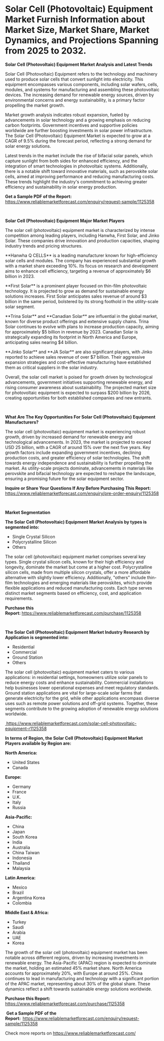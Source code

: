 <p><h1>Solar Cell (Photovoltaic) Equipment Market Furnish Information about Market Size, Market Share, Market Dynamics, and Projections Spanning from 2025 to 2032.</h1></p><p><strong>Solar Cell (Photovoltaic) Equipment Market Analysis and Latest Trends</strong></p>
<p><p>Solar Cell (Photovoltaic) Equipment refers to the technology and machinery used to produce solar cells that convert sunlight into electricity. This equipment encompasses various components, including solar wafers, cells, modules, and systems for manufacturing and assembling these photovoltaic devices. The increasing demand for renewable energy sources, driven by environmental concerns and energy sustainability, is a primary factor propelling the market growth.</p><p>Market growth analysis indicates robust expansion, fueled by advancements in solar technology and a growing emphasis on reducing carbon footprints. Government incentives and supportive policies worldwide are further boosting investments in solar power infrastructure. The Solar Cell (Photovoltaic) Equipment Market is expected to grow at a CAGR of 9.5% during the forecast period, reflecting a strong demand for solar energy solutions.</p><p>Latest trends in the market include the rise of bifacial solar panels, which capture sunlight from both sides for enhanced efficiency, and the integration of smart technologies in photovoltaic systems. Additionally, there is a notable shift toward innovative materials, such as perovskite solar cells, aimed at improving performance and reducing manufacturing costs. These trends highlight the industry's commitment to achieving greater efficiency and sustainability in solar energy production.</p></p>
<p><strong>Get a Sample PDF of the Report:&nbsp;</strong> <a href="https://www.reliablemarketforecast.com/enquiry/request-sample/1125358?utm_campaign=2308&utm_medium=2&utm_source=Github&utm_content=ia&utm_term=11042025&utm_id=solar-cell-photovoltaic-equipment">https://www.reliablemarketforecast.com/enquiry/request-sample/1125358</a></p>
<p>&nbsp;</p>
<p><strong>Solar Cell (Photovoltaic) Equipment Major Market Players</strong></p>
<p><p>The solar cell (photovoltaic) equipment market is characterized by intense competition among leading players, including Hanwha, First Solar, and Jinko Solar. These companies drive innovation and production capacities, shaping industry trends and pricing structures.</p><p>**Hanwha Q CELLS** is a leading manufacturer known for high-efficiency solar cells and modules. The company has experienced substantial growth with a market share exceeding 10%. Its focus on research and development aims to enhance cell efficiency, targeting a revenue of approximately $6 billion in 2023.</p><p>**First Solar** is a prominent player focused on thin-film photovoltaic technology. It is projected to grow as demand for sustainable energy solutions increases. First Solar anticipates sales revenue of around $3 billion in the same period, bolstered by its strong foothold in the utility-scale solar segment.</p><p>**Trina Solar** and **Canadian Solar** are influential in the global market, known for diverse product offerings and extensive supply chains. Trina Solar continues to evolve with plans to increase production capacity, aiming for approximately $5 billion in revenue by 2023. Canadian Solar is strategically expanding its footprint in North America and Europe, anticipating sales nearing $4 billion.</p><p>**Jinko Solar** and **JA Solar** are also significant players, with Jinko reported to achieve sales revenue of over $7 billion. Their aggressive expansion strategies and cost-effective manufacturing have established them as critical suppliers in the solar industry.</p><p>Overall, the solar cell market is poised for growth driven by technological advancements, government initiatives supporting renewable energy, and rising consumer awareness about sustainability. The projected market size for photovoltaic equipment is expected to surpass $200 billion by 2026, creating opportunities for both established companies and new entrants.</p></p>
<p>&nbsp;</p>
<p><strong>What Are The Key Opportunities For Solar Cell (Photovoltaic) Equipment Manufacturers?</strong></p>
<p><p>The solar cell (photovoltaic) equipment market is experiencing robust growth, driven by increased demand for renewable energy and technological advancements. In 2023, the market is projected to exceed USD 25 billion, with a CAGR of around 15% over the next five years. Key growth factors include expanding government incentives, declining production costs, and greater efficiency of solar technologies. The shift towards energy independence and sustainability is further propelling the market. As utility-scale projects dominate, advancements in materials like perovskite and bifacial technology are expected to reshape the landscape, ensuring a promising future for the solar equipment sector.</p></p>
<p><strong>Inquire or Share Your Questions If Any Before Purchasing This Report:</strong> <a href="https://www.reliablemarketforecast.com/enquiry/pre-order-enquiry/1125358?utm_campaign=2308&utm_medium=2&utm_source=Github&utm_content=ia&utm_term=11042025&utm_id=solar-cell-photovoltaic-equipment">https://www.reliablemarketforecast.com/enquiry/pre-order-enquiry/1125358</a></p>
<p>&nbsp;</p>
<p><strong>Market Segmentation</strong></p>
<p><strong>The Solar Cell (Photovoltaic) Equipment Market Analysis by types is segmented into:</strong></p>
<p><ul><li>Single Crystal Silicon</li><li>Polycrystalline Silicon</li><li>Others</li></ul></p>
<p><p>The solar cell (photovoltaic) equipment market comprises several key types. Single crystal silicon cells, known for their high efficiency and longevity, dominate the market but come at a higher cost. Polycrystalline silicon cells, made from multiple silicon crystals, offer a more affordable alternative with slightly lower efficiency. Additionally, "others" include thin-film technologies and emerging materials like perovskites, which provide flexible applications and reduced manufacturing costs. Each type serves distinct market segments based on efficiency, cost, and application requirements.</p></p>
<p><strong>Purchase this Report:&nbsp;</strong><a href="https://www.reliablemarketforecast.com/purchase/1125358?utm_campaign=2308&utm_medium=2&utm_source=Github&utm_content=ia&utm_term=11042025&utm_id=solar-cell-photovoltaic-equipment">https://www.reliablemarketforecast.com/purchase/1125358</a></p>
<p>&nbsp;</p>
<p><strong>The Solar Cell (Photovoltaic) Equipment Market Industry Research by Application is segmented into:</strong></p>
<p><ul><li>Residential</li><li>Commercial</li><li>Ground Station</li><li>Others</li></ul></p>
<p><p>The solar cell (photovoltaic) equipment market caters to various applications: in residential settings, homeowners utilize solar panels to reduce energy costs and enhance sustainability. Commercial installations help businesses lower operational expenses and meet regulatory standards. Ground station applications are vital for large-scale solar farms that generate electricity for the grid, while other applications encompass diverse uses such as remote power solutions and off-grid systems. Together, these segments contribute to the growing adoption of renewable energy solutions worldwide.</p></p>
<p><a href="https://www.reliablemarketforecast.com/solar-cell-photovoltaic-equipment-r1125358?utm_campaign=2308&utm_medium=2&utm_source=Github&utm_content=ia&utm_term=11042025&utm_id=solar-cell-photovoltaic-equipment">&nbsp;https://www.reliablemarketforecast.com/solar-cell-photovoltaic-equipment-r1125358</a></p>
<p><strong>In terms of Region, the Solar Cell (Photovoltaic) Equipment Market Players available by Region are:</strong></p>
<p>
    <p> <strong> North America: </strong>
        <ul>
            <li>United States</li>
            <li>Canada</li>
        </ul>
        </p> 
    <p> <strong> Europe: </strong>
        <ul>
            <li>Germany</li>
            <li>France</li>
            <li>U.K.</li>
            <li>Italy</li>
            <li>Russia</li>
        </ul>
        </p> 
    <p> <strong> Asia-Pacific: </strong>
        <ul>
            <li>China</li>
            <li>Japan</li>
            <li>South Korea</li>
            <li>India</li>
            <li>Australia</li>
            <li>China Taiwan</li>
            <li>Indonesia</li>
            <li>Thailand</li>
            <li>Malaysia</li>
        </ul>
        </p> 
    <p> <strong> Latin America: </strong>
        <ul>
            <li>Mexico</li>
            <li>Brazil</li>
            <li>Argentina Korea</li>
            <li>Colombia</li>
        </ul>
        </p> 
    <p> <strong> Middle East & Africa: </strong>
        <ul>
            <li>Turkey</li>
            <li>Saudi</li>
            <li>Arabia</li>
            <li>UAE</li>
            <li>Korea</li>
        </ul>
    </p>
    </p>
<p><p>The growth of the solar cell (photovoltaic) equipment market has been notable across different regions, driven by increasing investments in renewable energy. The Asia-Pacific (APAC) region is expected to dominate the market, holding an estimated 45% market share. North America accounts for approximately 20%, with Europe at around 25%. China continues to lead in manufacturing and technology with a significant portion of the APAC market, representing about 30% of the global share. These dynamics reflect a shift towards sustainable energy solutions worldwide.</p></p>
<p><strong>Purchase this Report: </strong><a href="https://www.reliablemarketforecast.com/purchase/1125358?utm_campaign=2308&utm_medium=2&utm_source=Github&utm_content=ia&utm_term=11042025&utm_id=solar-cell-photovoltaic-equipment">https://www.reliablemarketforecast.com/purchase/1125358</a></p>
<p>&nbsp;<strong>Get a Sample PDF of the Report:&nbsp;&nbsp;</strong><a href="https://www.reliablemarketforecast.com/enquiry/request-sample/1125358?utm_campaign=2308&utm_medium=2&utm_source=Github&utm_content=ia&utm_term=11042025&utm_id=solar-cell-photovoltaic-equipment">https://www.reliablemarketforecast.com/enquiry/request-sample/1125358</a></p>
<p><strong></strong></p>
<p>Check more reports on <a href="https://www.reliablemarketforecast.com/?utm_campaign=2308&utm_medium=2&utm_source=Github&utm_content=ia&utm_term=11042025&utm_id=solar-cell-photovoltaic-equipment">https://www.reliablemarketforecast.com/</a></p>